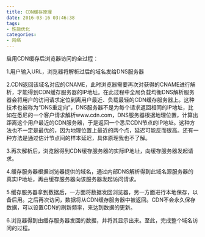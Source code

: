 ```yaml
---
title: CDN缓存原理
date: 2016-03-16 03:46:38
tags:
- 性能优化
categories: 
- 网络
---
```


启用CDN缓存后浏览器访问的全过程：

1.用户输入URL，浏览器将解析过后的域名发给DNS服务器

2.CDN返回该域名对应的CNAME，此时浏览器需要再次对获得的CNAME进行解析，才能得到CDN缓存服务器的IP地址。在此过程中全局负载均衡DNS解析服务器会将用户的访问请求定位到离用户最近、负载最轻的CDN缓存服务器上。这种技术也被称为“DNS重定向”，DNS服务器不是为每个请求返回相同的IP地址，比如在悉尼的一个客户请求解析www.cdn.com，DNS服务器根据地理位置，计算出距离这个用户最近的CDN服务器，于是返回一个悉尼CDN节点的IP地址。这种方法也不一定是最优的，因为地理位置上最近的两个点，延迟可能反而很高。还有一种方法是通过估计节点间的样本延迟，具体原理我也不了解。

3.再次解析后，浏览器得到CDN缓存服务器的实际IP地址，向缓存服务器发起请求。

4.缓存服务器根据浏览器提供的域名，通过内部DNS解析得到此域名源服务器的真实IP地址，再由缓存服务器向该服务器发起访问请求。

5.缓存服务器拿到数据后，一方面将数据发回浏览器，另一方面进行本地保存，以备后用。之后再次访问，数据将从CDN缓存服务器中被返回。CDN不会永久保存数据，可以设置CDN的刷新频率，来达到数据的更新。

6.浏览器得到由缓存服务器发回的数据，并将其显示出来。至此，完成整个域名访问的过程。